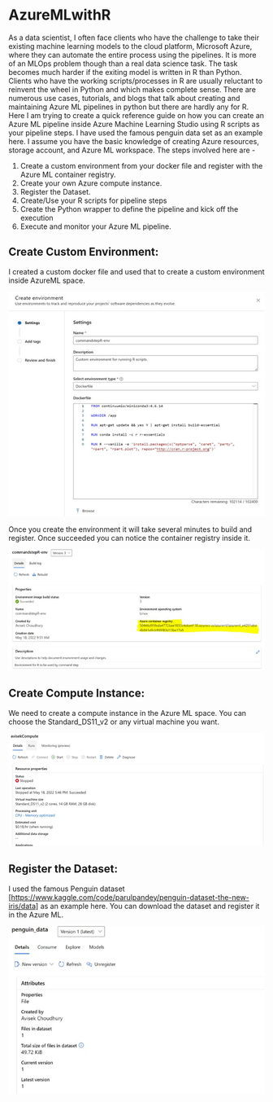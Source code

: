 # AzureMLwithR
As a data scientist, I often face clients who have the challenge to take their existing machine learning models to the cloud platform, Microsoft Azure, where they can automate the entire process using the pipelines. It is more of an MLOps problem though than a real data science task. The task becomes much harder if the exiting model is written in R than Python. Clients who have the working scripts/processes in R are usually reluctant to reinvent the wheel in Python and which makes complete sense. 
There are numerous use cases, tutorials, and blogs that talk about creating and maintaining Azure ML pipelines in python but there are hardly any for R. Here I am trying to create a quick reference guide on how you can create an Azure ML pipeline inside Azure Machine Learning Studio using R scripts as your pipeline steps. 
I have used the famous penguin data set as an example here. I assume you have the basic knowledge of creating Azure resources, storage account, and Azure ML workspace. The steps involved here are - 
1.	Create a custom environment from your docker file and register with the Azure ML container registry.
2.	Create your own Azure compute instance.
3.	Register the Dataset.
4.	Create/Use your R scripts for pipeline steps
5.	Create the Python wrapper to define the pipeline and kick off the execution
6.	Execute and monitor your Azure ML pipeline.

## Create Custom Environment:
I created a custom docker file and used that to create a custom environment inside AzureML space.

![Custom Environment](Images/create_env1.jpg?raw=true)

Once you create the environment it will take several minutes to build and register. Once succeeded you can notice the container registry inside it.

![Custom Environment](Images/create_env2.jpg?raw=true)

 ## Create Compute Instance: 
We need to create a compute instance in the Azure ML space. You can choose the Standard_DS11_v2 or any virtual machine you want.

![Create Compute](Images/create_compute1.jpg?raw=true)

## Register the Dataset:
I used the famous Penguin dataset [https://www.kaggle.com/code/parulpandey/penguin-dataset-the-new-iris/data] as an example here. You can download the dataset and register it in the Azure ML.

![Create Dataset](Images/create_dataset1.jpg?raw=true)
